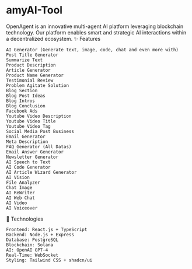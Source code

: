 # amyAI-Tool
OpenAgent is an innovative multi-agent AI platform leveraging blockchain technology. Our platform enables smart and strategic AI interactions within a decentralized ecosystem.
✨ Features

    AI Generator (Generate text, image, code, chat and even more with)
    Post Title Generator 
    Summarize Text 
    Product Description
    Article Generator 
    Product Name Generator 
    Testimonial Review 
    Problem Agitate Solution 
    Blog Section 
    Blog Post Ideas 
    Blog Intros 
    Blog Conclusion
    Facebook Ads 
    Youtube Video Description 
    Youtube Video Title
    Youtube Video Tag 
    Social Media Post Business
    Email Generator 
    Meta Description
    FAQ Generator (All Datas) 
    Email Answer Generator 
    Newsletter Generator 
    AI Speech to Text 
    AI Code Generator 
    AI Article Wizard Generator
    AI Vision 
    File Analyzer 
    Chat Image 
    AI ReWriter 
    AI Web Chat
    AI Video 
    AI Voiceover 

🚀 Technologies

    Frontend: React.js + TypeScript
    Backend: Node.js + Express
    Database: PostgreSQL
    Blockchain: Solana
    AI: OpenAI GPT-4
    Real-Time: WebSocket
    Styling: Tailwind CSS + shadcn/ui

